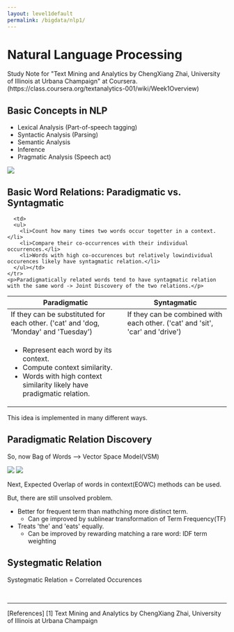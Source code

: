 ```yaml
---
layout: level1default 
permalink: /bigdata/nlp1/
---
```


<h1>Natural Language Processing</h1>

<p>Study Note for "Text Mining and Analytics by ChengXiang Zhai, University of Illinois at Urbana Champaign" at Coursera.(https://class.coursera.org/textanalytics-001/wiki/Week1Overview)</p>
<h2>Basic Concepts in NLP</h2>
<ul>
    <li>Lexical Analysis (Part-of-speech tagging)</li>
    <li>Syntactic Analysis (Parsing)</li>
    <li>Semantic Analysis</li>
    <li>Inference</li>
    <li>Pragmatic Analysis (Speech act)</li>
</ul>

<img src="https://www.evernote.com/l/AAnm5QiKZetKnZ1MgkStHZ7tVrlTERyJaUkB/image.png">

<h2>Basic Word Relations: Paradigmatic vs. Syntagmatic</h2>
<table>
  <thead>
    <tr>
      <th>Paradigmatic</th>
      <th>Syntagmatic</th>
    </tr>
  </thead>
  <tbody>
    <tr>
      <td>If they can be substituted for each other. ('cat' and 'dog, 'Monday' and 'Tuesday')</td>
      <td>If they can be combined with each other. ('cat' and 'sit', 'car' and 'drive')</td>
    </tr>
    <tr>
      <td>
          <ul>
            <li>Represent each word by its context.</li>
            <li>Compute context similarity.</li>
            <li>Words with high context similarity likely have pradigmatic relation.</li>
          </ul>
      </td>

      <td>
      <ul>
        <li>Count how many times two words occur togetter in a context.</li>
        <li>Compare their co-occurrences with their individual occurrences.</li>
        <li>Words with high co-occurences but relatively lowindividual occurences likely have syntagmatic relation.</li>
      </ul></td>
    </tr>
    <p>Paradigmatically related words tend to have syntagmatic relation with the same word -> Joint Discovery of the two relations.</p>
  </tbody>
</table>
<p>This idea is implemented in many different ways.</p>

<h2>Paradigmatic Relation Discovery</h2>

<div class="piktowrapper-embed" pikto-uid="7459978-nlp1_1" >
    <div class="pikto-canvas-wrap">
        <div class="pikto-canvas"></div>
    </div>
</div>
<script>
    (function(d){
        var js, id="pikto-embed-js", ref=d.getElementsByTagName("script")[0];
        if (d.getElementById(id)) { return;}
        js=d.createElement("script"); js.id=id; js.async=true;
        js.src="https://magic.piktochart.com/assets/embedding/embed.js";
        ref.parentNode.insertBefore(js, ref);
    }(document));
</script>

<p>So, now Bag of Words --> Vector Space Model(VSM)</p>

<img src="https://www.evernote.com/l/AAm1QXdAu8JIJaOAcqHrtCo0v95utxntTmsB/image.png">
<img src="https://www.evernote.com/l/AAn0hVPkznhB8q8bShjo41GVssuVNujTuj0B/image.png">
<p>Next, Expected Overlap of words in context(EOWC) methods can be used.</p>
<p>But, there are still unsolved problem.
<ul><li>Better for frequent term than mathching more distinct term.<ul><li>Can ge improved by sublinear transformation of Term Frequency(TF)</li></ul></li>
<li>Treats 'the' and 'eats' equally. <ul><li>Can be improved by rewarding matching a rare word: IDF term weighting</li></ul></li></ul>
</p>

<h2>Systegmatic Relation</h2>
<p>Systegmatic Relation = Correlated Occurences</p>








<br>
<hr>
[References]
[1] Text Mining and Analytics by ChengXiang Zhai, University of Illinois at Urbana Champaign